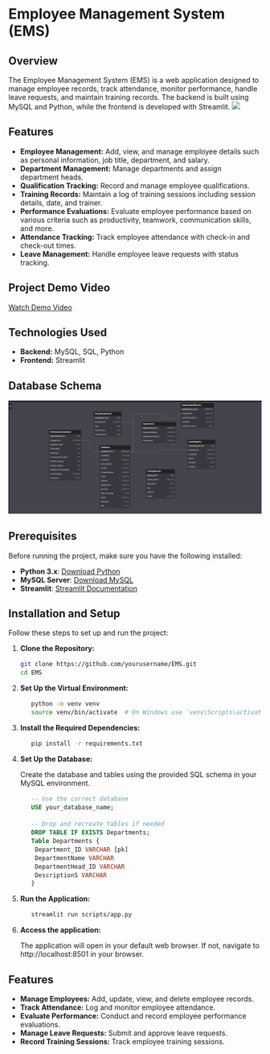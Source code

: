 # Employee Management System (EMS)

## Overview
The Employee Management System (EMS) is a web application designed to manage employee records, track attendance, monitor performance, handle leave requests, and maintain training records. The backend is built using MySQL and Python, while the frontend is developed with Streamlit.
<img src="https://blogger.googleusercontent.com/img/b/R29vZ2xl/AVvXsEiSz-l4jEaioUmplfsHHWSkIVzdljJURHQfx_zIgUXJrHhURbnYG_ctj_ywdBZ06dSbRi21EnqsRn0qvEYk71qbFN_Q5BltcivQzhl5SludhY2KXGStxDaikrQzqrv6YCiEZTRph8rY1Cw/s600/Employee+Management+System+Project.webp">
## Features
- **Employee Management:** Add, view, and manage employee details such as personal information, job title, department, and salary.
- **Department Management:** Manage departments and assign department heads.
- **Qualification Tracking:** Record and manage employee qualifications.
- **Training Records:** Maintain a log of training sessions including session details, date, and trainer.
- **Performance Evaluations:** Evaluate employee performance based on various criteria such as productivity, teamwork, communication skills, and more.
- **Attendance Tracking:** Track employee attendance with check-in and check-out times.
- **Leave Management:** Handle employee leave requests with status tracking.
## Project Demo Video
[Watch Demo Video](https://drive.google.com/file/d/1inVt-L9cpTl90Vgwbug2NNAEFH-O8ATy/view?usp=sharing)
## Technologies Used
- **Backend:** MySQL, SQL, Python
- **Frontend:** Streamlit

## Database Schema
<img src="schema.png">

## Prerequisites

Before running the project, make sure you have the following installed:

- **Python 3.x**: [Download Python](https://www.python.org/downloads/)
- **MySQL Server**: [Download MySQL](https://dev.mysql.com/downloads/mysql/)
- **Streamlit**: [Streamlit Documentation](https://docs.streamlit.io)

## Installation and Setup

Follow these steps to set up and run the project:

1. **Clone the Repository:**

   ```bash
   git clone https://github.com/yourusername/EMS.git
   cd EMS
2. **Set Up the Virtual Environment:**

   ```bash
      python -m venv venv
      source venv/bin/activate  # On Windows use `venv\Scripts\activate`
3. **Install the Required Dependencies:**

   ```bash
      pip install -r requirements.txt
4. **Set Up the Database:**

   Create the database and tables using the provided SQL schema in your MySQL environment.

   ```sql
      -- Use the correct database
      USE your_database_name;
      
      -- Drop and recreate tables if needed
      DROP TABLE IF EXISTS Departments;
      Table Departments {
       Department_ID VARCHAR [pk]
       DepartmentName VARCHAR
       DepartmentHead_ID VARCHAR
       DescriptionS VARCHAR
      }
5. **Run the Application:**

   ```bash
      streamlit run scripts/app.py
6. **Access the application:**

   The application will open in your default web browser. If not, navigate to http://localhost:8501 in your       browser.
## Features
- **Manage Employees:** Add, update, view, and delete employee records.
- **Track Attendance:** Log and monitor employee attendance.
- **Evaluate Performance:** Conduct and record employee performance evaluations.
- **Manage Leave Requests:** Submit and approve leave requests.
- **Record Training Sessions:** Track employee training sessions.

